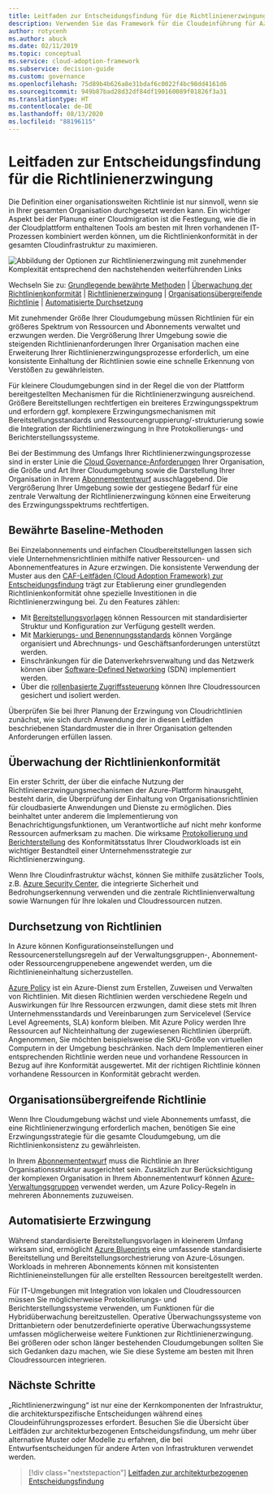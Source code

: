 ```yaml
---
title: Leitfaden zur Entscheidungsfindung für die Richtlinienerzwingung
description: Verwenden Sie das Framework für die Cloudeinführung für Azure, um Informationen zu Abonnements für die Richtlinienerzwingung als zentrale Entwurfspriorität bei Azure-Migrationen zu erhalten.
author: rotycenh
ms.author: abuck
ms.date: 02/11/2019
ms.topic: conceptual
ms.service: cloud-adoption-framework
ms.subservice: decision-guide
ms.custom: governance
ms.openlocfilehash: 75d89b4b626a8e31bdaf6c0022f4bc98dd4161d6
ms.sourcegitcommit: 949b87bad28d32df84df190160089f01826f3a31
ms.translationtype: HT
ms.contentlocale: de-DE
ms.lasthandoff: 08/13/2020
ms.locfileid: "88196115"
---
```

# <a name="policy-enforcement-decision-guide"></a>Leitfaden zur Entscheidungsfindung für die Richtlinienerzwingung

Die Definition einer organisationsweiten Richtlinie ist nur sinnvoll, wenn sie in Ihrer gesamten Organisation durchgesetzt werden kann. Ein wichtiger Aspekt bei der Planung einer Cloudmigration ist die Festlegung, wie die in der Cloudplattform enthaltenen Tools am besten mit Ihren vorhandenen IT-Prozessen kombiniert werden können, um die Richtlinienkonformität in der gesamten Cloudinfrastruktur zu maximieren.

![Abbildung der Optionen zur Richtlinienerzwingung mit zunehmender Komplexität entsprechend den nachstehenden weiterführenden Links](../../_images/decision-guides/decision-guide-policy-enforcement.png)

Wechseln Sie zu: [Grundlegende bewährte Methoden](#baseline-best-practices) | [Überwachung der Richtlinienkonformität](#policy-compliance-monitoring) | [Richtlinienerzwingung](#policy-enforcement) | [Organisationsübergreifende Richtlinie](#cross-organization-policy) | [Automatisierte Durchsetzung](#automated-enforcement)

Mit zunehmender Größe Ihrer Cloudumgebung müssen Richtlinien für ein größeres Spektrum von Ressourcen und Abonnements verwaltet und erzwungen werden. Die Vergrößerung Ihrer Umgebung sowie die steigenden Richtlinienanforderungen Ihrer Organisation machen eine Erweiterung Ihrer Richtlinienerzwingungsprozesse erforderlich, um eine konsistente Einhaltung der Richtlinien sowie eine schnelle Erkennung von Verstößen zu gewährleisten.

Für kleinere Cloudumgebungen sind in der Regel die von der Plattform bereitgestellten Mechanismen für die Richtlinienerzwingung ausreichend. Größere Bereitstellungen rechtfertigen ein breiteres Erzwingungsspektrum und erfordern ggf. komplexere Erzwingungsmechanismen mit Bereitstellungsstandards und Ressourcengruppierung/-strukturierung sowie die Integration der Richtlinienerzwingung in Ihre Protokollierungs- und Berichterstellungssysteme.

Bei der Bestimmung des Umfangs Ihrer Richtlinienerzwingungsprozesse sind in erster Linie die [Cloud Governance-Anforderungen](../../govern/index.md) Ihrer Organisation, die Größe und Art Ihrer Cloudumgebung sowie die Darstellung Ihrer Organisation in Ihrem [Abonnemententwurf](../subscriptions/index.md) ausschlaggebend. Die Vergrößerung Ihrer Umgebung sowie der gestiegene Bedarf für eine zentrale Verwaltung der Richtlinienerzwingung können eine Erweiterung des Erzwingungsspektrums rechtfertigen.

## <a name="baseline-best-practices"></a>Bewährte Baseline-Methoden

Bei Einzelabonnements und einfachen Cloudbereitstellungen lassen sich viele Unternehmensrichtlinien mithilfe nativer Ressourcen- und Abonnementfeatures in Azure erzwingen. Die konsistente Verwendung der Muster aus den [CAF-Leitfäden (Cloud Adoption Framework) zur Entscheidungsfindung](../index.md) trägt zur Etablierung einer grundlegenden Richtlinienkonformität ohne spezielle Investitionen in die Richtlinienerzwingung bei. Zu den Features zählen:

- Mit [Bereitstellungsvorlagen](../resource-consistency/index.md) können Ressourcen mit standardisierter Struktur und Konfiguration zur Verfügung gestellt werden.
- Mit [Markierungs- und Benennungsstandards](../resource-tagging/index.md) können Vorgänge organisiert und Abrechnungs- und Geschäftsanforderungen unterstützt werden.
- Einschränkungen für die Datenverkehrsverwaltung und das Netzwerk können über [Software-Defined Networking](../software-defined-network/index.md) (SDN) implementiert werden.
- Über die [rollenbasierte Zugriffssteuerung](../identity/index.md) können Ihre Cloudressourcen gesichert und isoliert werden.

Überprüfen Sie bei Ihrer Planung der Erzwingung von Cloudrichtlinien zunächst, wie sich durch Anwendung der in diesen Leitfäden beschriebenen Standardmuster die in Ihrer Organisation geltenden Anforderungen erfüllen lassen.

## <a name="policy-compliance-monitoring"></a>Überwachung der Richtlinienkonformität

Ein erster Schritt, der über die einfache Nutzung der Richtlinienerzwingungsmechanismen der Azure-Plattform hinausgeht, besteht darin, die Überprüfung der Einhaltung von Organisationsrichtlinien für cloudbasierte Anwendungen und Dienste zu ermöglichen. Dies beinhaltet unter anderem die Implementierung von Benachrichtigungsfunktionen, um Verantwortliche auf nicht mehr konforme Ressourcen aufmerksam zu machen. Die wirksame [Protokollierung und Berichterstellung](../logging-and-reporting/index.md) des Konformitätsstatus Ihrer Cloudworkloads ist ein wichtiger Bestandteil einer Unternehmensstrategie zur Richtlinienerzwingung.

Wenn Ihre Cloudinfrastruktur wächst, können Sie mithilfe zusätzlicher Tools, z.B. [Azure Security Center](https://docs.microsoft.com/azure/security-center), die integrierte Sicherheit und Bedrohungserkennung verwenden und die zentrale Richtlinienverwaltung sowie Warnungen für Ihre lokalen und Cloudressourcen nutzen.

## <a name="policy-enforcement"></a>Durchsetzung von Richtlinien

In Azure können Konfigurationseinstellungen und Ressourcenerstellungsregeln auf der Verwaltungsgruppen-, Abonnement- oder Ressourcengruppenebene angewendet werden, um die Richtlinieneinhaltung sicherzustellen.

[Azure Policy](https://docs.microsoft.com/azure/governance/policy/overview) ist ein Azure-Dienst zum Erstellen, Zuweisen und Verwalten von Richtlinien. Mit diesen Richtlinien werden verschiedene Regeln und Auswirkungen für Ihre Ressourcen erzwungen, damit diese stets mit Ihren Unternehmensstandards und Vereinbarungen zum Servicelevel (Service Level Agreements, SLA) konform bleiben. Mit Azure Policy werden Ihre Ressourcen auf Nichteinhaltung der zugewiesenen Richtlinien überprüft. Angenommen, Sie möchten beispielsweise die SKU-Größe von virtuellen Computern in der Umgebung beschränken. Nach dem Implementieren einer entsprechenden Richtlinie werden neue und vorhandene Ressourcen in Bezug auf ihre Konformität ausgewertet. Mit der richtigen Richtlinie können vorhandene Ressourcen in Konformität gebracht werden.

## <a name="cross-organization-policy"></a>Organisationsübergreifende Richtlinie

Wenn Ihre Cloudumgebung wächst und viele Abonnements umfasst, die eine Richtlinienerzwingung erforderlich machen, benötigen Sie eine Erzwingungsstrategie für die gesamte Cloudumgebung, um die Richtlinienkonsistenz zu gewährleisten.

In Ihrem [Abonnemententwurf](../subscriptions/index.md) muss die Richtlinie an Ihrer Organisationsstruktur ausgerichtet sein. Zusätzlich zur Berücksichtigung der komplexen Organisation in Ihrem Abonnemententwurf können [Azure-Verwaltungsgruppen](../../ready/azure-best-practices/organize-subscriptions.md) verwendet werden, um Azure Policy-Regeln in mehreren Abonnements zuzuweisen.

## <a name="automated-enforcement"></a>Automatisierte Erzwingung

Während standardisierte Bereitstellungsvorlagen in kleinerem Umfang wirksam sind, ermöglicht [Azure Blueprints](https://docs.microsoft.com/azure/governance/blueprints/overview) eine umfassende standardisierte Bereitstellung und Bereitstellungsorchestrierung von Azure-Lösungen. Workloads in mehreren Abonnements können mit konsistenten Richtlinieneinstellungen für alle erstellten Ressourcen bereitgestellt werden.

Für IT-Umgebungen mit Integration von lokalen und Cloudressourcen müssen Sie möglicherweise Protokollierungs- und Berichterstellungssysteme verwenden, um Funktionen für die Hybridüberwachung bereitzustellen. Operative Überwachungssysteme von Drittanbietern oder benutzerdefinierte operative Überwachungssysteme umfassen möglicherweise weitere Funktionen zur Richtlinienerzwingung. Bei größeren oder schon länger bestehenden Cloudumgebungen sollten Sie sich Gedanken dazu machen, wie Sie diese Systeme am besten mit Ihren Cloudressourcen integrieren.

## <a name="next-steps"></a>Nächste Schritte

„Richtlinienerzwingung“ ist nur eine der Kernkomponenten der Infrastruktur, die architekturspezifische Entscheidungen während eines Cloudeinführungsprozesses erfordert. Besuchen Sie die Übersicht über Leitfäden zur architekturbezogenen Entscheidungsfindung, um mehr über alternative Muster oder Modelle zu erfahren, die bei Entwurfsentscheidungen für andere Arten von Infrastrukturen verwendet werden.

> [!div class="nextstepaction"]
> [Leitfaden zur architekturbezogenen Entscheidungsfindung](../index.md)
